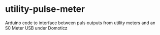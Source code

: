 # utility-pulse-meter
Arduino code to interface between puls outputs from utility meters and an S0 Meter USB under Domoticz
